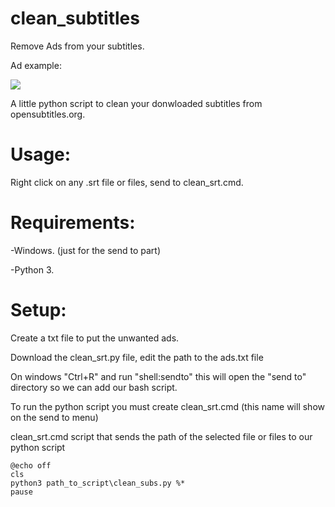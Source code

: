 # clean_subtitles
Remove Ads from your subtitles.

Ad example:

![](results_example/lifetime_messages_rank.png)

A little python script to clean your donwloaded subtitles from opensubtitles.org.

# Usage:

Right click on any .srt file or files, send to clean_srt.cmd.

# Requirements:
-Windows. (just for the send to part)

-Python 3.

# Setup:
Create a txt file to put the unwanted ads.

Download the clean_srt.py file, edit the path to the ads.txt file 

On windows "Ctrl+R" and run "shell:sendto"
this will open the "send to" directory so we can add our bash script.


To run the python script you must create clean_srt.cmd (this name will show on the send to menu)

clean_srt.cmd script that sends the path of the selected file or files to our python script
```
@echo off
cls
python3 path_to_script\clean_subs.py %*
pause
```



